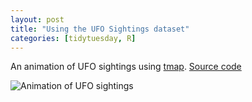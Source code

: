 ```yaml
---
layout: post
title: "Using the UFO Sightings dataset"
categories: [tidytuesday, R]
---
```



An animation of UFO sightings using [tmap](https://github.com/mtennekes/tmap). 
[Source code](https://github.com/jmcastagnetto/tidytuesday-kludges/tree/master/2019-06-25_ufo-sightings)

![Animation of UFO sightings](/tidytuesday-kludges/assets/2019-06-25-animation-ufo-sightings_1910-2014.gif) 

<!--more-->
